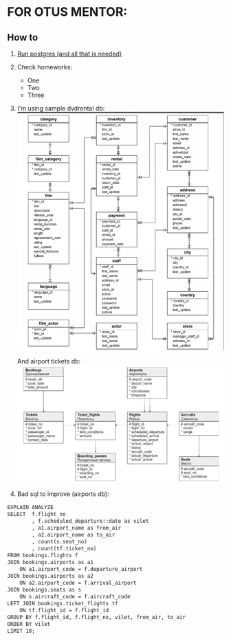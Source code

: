 # FOR OTUS MENTOR:
## How to
1. [Run postgres (and all that is needed)](infrastructure.md)
2. Check homeworks:

   * One
   * Two
   * Three 
  

3. I'm using sample dvdrental db:
   ![sample_db_schema](content/db_schema.png)

   And airport tickets db:
   ![sample_db_schema](content/airport_schema.png)


4. Bad sql to improve (airports db):
```
EXPLAIN ANALYZE
SELECT  f.flight_no
		, f.scheduled_departure::date as vilet
		, a1.airport_name as from_air
		, a2.airport_name as to_air
		, count(s.seat_no)
		, count(tf.ticket_no)
FROM bookings.flights f
JOIN bookings.airports as a1 
	ON a1.airport_code = f.departure_airport
JOIN bookings.airports as a2 
	ON a2.airport_code = f.arrival_airport
JOIN bookings.seats as s 
	ON s.aircraft_code = f.aircraft_code
LEFT JOIN bookings.ticket_flights tf 
	ON tf.flight_id = f.flight_id
GROUP BY f.flight_id, f.flight_no, vilet, from_air, to_air
ORDER BY vilet
LIMIT 10;
```

  